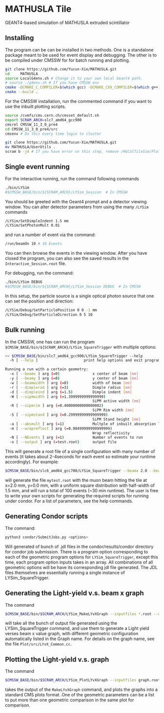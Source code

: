 # MATHUSLA Tile

GEANT4-based simulation of MATHUSLA extruded scintillator 

## Installing

The program can be can be installed in two methods. One is a standalone package
meant to be used for event display and debugging. The other is to be compiled
under CMSSW for for batch running and plotting.


```bash
git clone https://github.com/Yucun-Xie/MATHUSLA.git
cd     MATHUSLA
source LocalG4env.sh # Change it to your own local Geant4 path. 
# source ./g4env.sh # If you have CMSSW env
cmake -DCMAKE_C_COMPILER=$(which gcc) -DCMAKE_CXX_COMPILER=$(which g++) .
cmake --build .
```

For the CMSSW installation, run the commented command if you want to use the
inbuilt plotting scripts.

```bash
source /cvmfs/cms.cern.ch/cmsset_default.sh
export SCRAM_ARCH=slc7_amd64_gcc900
cmsrel CMSSW_11_3_0_pre4
cd CMSSW_11_3_0_pre4/src
cmsenv # Do this every time login to cluster

git clone https://github.com/Yucun-Xie/MATHUSLA.git
mv MATHUSLA/UserUtils .
scram b -j4 # If you have error on this step, remove /HGCalTileSim/Plot dirctory and try again.
```

## Single event running

For the interactive running, run the command following commands

```bash
./bin/LYSim
#$CMSSW_BASE/bin/${SCRAM_ARCH}/LYSim_Session  # In CMSSW
```

You should be greeted with the Geant4 prompt and a detector viewing window. You
can alter detector parameters from using the many `/LYSim` commands

```bash
/LYSim/SetDimpleIndent 1.5 mm
/LYSim/SetPhotonMult 0.01
```

and run a number of event via the command:

```bash
/run/beamOn 10 # 10 Events
```

You can then browse the events in the viewing window. After you have closed the
program, you can also see the saved results in the `Interactive_Session.root`
file.

For debugging, run the command:

```bash
./bin/LYSim DEBUG
#$CMSSW_BASE/bin/${SCRAM_ARCH}/LYSim_Session DEBUG  # In CMSSW
```

In this setup, the particle source is a single optical photon source that one can
set the position and direction:

```bash
/LYSim/Debug/SetParticlePosition 0 0 -1 mm
/LYSim/Debug/SetParticleDirection 0 5 10
```

## Bulk running

In the CMSSW, one has can run the program
`$CMSSW_BASE/bin/${SCRAM_ARCH}/LYSim_SquareTrigger` with multiple options:

```bash
>> $CMSSW_BASE/bin/slc7_amd64_gcc900/LYSim_SquareTrigger --help
  -h [ --help ]                     print help options and exit program

Running a run with a certain geometry:
  -x [ --beamx ] arg (=0)               x center of beam [mm]
  -y [ --beamy ] arg (=0)               y center of beam [mm]
  -w [ --beamwidth ] arg (=0)           width of beam [mm]
  -r [ --dimplerad ] arg (=3)           Dimple radius [mm]
  -d [ --dimpleind ] arg (=1.5)         Dimple indent [mm]
  -W [ --sipmwidth ] arg (=1.3999999999999999)
                                        SiPM active width [mm]
  -R [ --sipmrim ] arg (=0.40000000000000002)
                                        SiPM Rim width [mm]
  -S [ --sipmstand ] arg (=0.29999999999999999)
                                        SiPM Stand height [mm]
  -a [ --absmult ] arg (=1)             Multple of inbuilt absorption length
  -m [ --wrapreflect ] arg (=0.98499999999999999)
                                        Wrap reflectivity
  -N [ --NEvents ] arg (=1)             Number of events to run
  -o [ --output ] arg (=test.root)      output file
```

This will generate a root file of a single configuration with many number of
events (it takes about 2-4seconds for each event so estimate your runtime
accordingly). For example:

```bash
$CMSSW_BASE/bin/slc6_amd64_gcc700/LYSim_SquareTrigger --beamx 2.0 --beamwidth 1.5 --NEvents 1000 --output mytest.root
```

will generate the file `mytest.root` with the muon beam hitting the tile at
x=2.0 mm, y=0.0 mm, with a uniform square distribution with half-width of 1.5 mm,
and will run a total of 100 events (~30 min runtime). The user is free to write
your own scripts for generating the required scripts for running under condor.
For a list of parameters, see the help commands.

## Generating Condor scripts

The command:

```bash
python3 condor/SubmitJobs.py <options>
```

Will generated of bunch of .jdl files in the condor/results/condor directory for
condor job submission. There is a program option corresponding to each of the
geometric program options for `LYSim_SquareTrigger`, except this time, each
program option inputs takes in an array. All combinations of all geometric
options will be have its corresponding jdl file generated. The JDL files
themselves are essentially running a single instance of LYSim_SquareTrigger.

## Generating the Light-yield v.s. beam x graph

The command

```bash
$CMSSW_BASE/bin/$SCRAM_ARCH/LYSim_MakeLYvXGraph --inputfiles *.root --output graph.root
```

will take all the bunch of output file generated using the LYSim_SquareTrigger
command, and use them to generate a Light yield verses beam x value graph, with
different geometric configuration automatically listed in the Graph name. For
details on the graph name, see the file `Plot/src/LYvX_Common.cc`.

## Plotting the Light-yield v.s. graph

The command

```bash
$CMSSW_BASE/bin/$SCRAM_ARCH/LYSim_PlotLYvXGraph --inputfiles graph.root <geometric parameters>
```

takes the output of the `MakeLYvXGraph` command, and plots the graphs into a
standard CMS plots format. One of the geometric parameters can be a list to put
more than one geometric comparison in the same plot for comparison.
